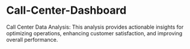 # Call-Center-Dashboard
Call Center Data Analysis: This analysis provides actionable insights for optimizing operations, enhancing customer satisfaction, and improving overall performance.
